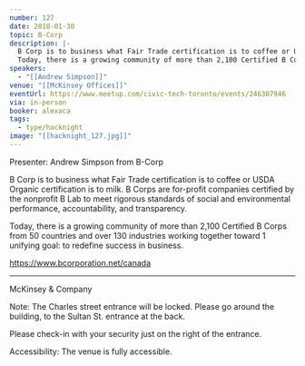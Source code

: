 ```yaml
---
number: 127
date: 2018-01-30
topic: B-Corp
description: |-
  B Corp is to business what Fair Trade certification is to coffee or USDA Organic certification is to milk. B Corps are for-profit companies certified by the nonprofit B Lab to meet rigorous standards of social and environmental performance, accountability, and transparency.
  Today, there is a growing community of more than 2,100 Certified B Corps from 50 countries and over 130 industries working together toward 1 unifying goal: to redefine success in business. https://www.bcorporation.net/canada
speakers:
  - "[[Andrew Simpson]]"
venue: "[[McKinsey Offices]]"
eventUrl: https://www.meetup.com/civic-tech-toronto/events/246307946
via: in-person
booker: alexaca
tags:
  - type/hacknight
image: "[[hacknight_127.jpg]]"
---
```


Presenter: Andrew Simpson from B-Corp

B Corp is to business what Fair Trade certification is to coffee or USDA Organic certification is to milk. B Corps are for-profit companies certified by the nonprofit B Lab to meet rigorous standards of social and environmental performance, accountability, and transparency.

Today, there is a growing community of more than 2,100 Certified B Corps from 50 countries and over 130 industries working together toward 1 unifying goal: to redefine success in business.

https://www.bcorporation.net/canada

***

McKinsey & Company

Note: The Charles street entrance will be locked. Please go around the building, to the Sultan St. entrance at the back.

Please check-in with your security just on the right of the entrance.

Accessibility: The venue is fully accessible.
